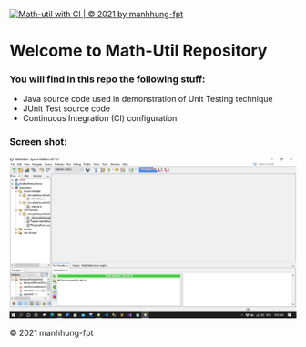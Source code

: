 [![Math-util with CI | © 2021 by manhhung-fpt](https://github.com/manhhung-fpt/math-util/actions/workflows/math-util-ci.yml/badge.svg)](https://github.com/manhhung-fpt/math-util/actions/workflows/math-util-ci.yml)

# Welcome to Math-Util Repository

### You will find in this repo the following stuff:
* Java source code used in demonstration of Unit Testing technique
* JUnit Test source code
* Continuous Integration (CI) configuration

### Screen shot:
![JUnit-TDD](https://github.com/manhhung-fpt/math-util/blob/main/images/Untitled.png)

© 2021 manhhung-fpt 
